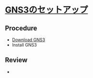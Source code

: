 # [GNS3のセットアップ](https://avinton.com/academy/setting-up-gns3/)
## Procedure
- [Download GNS3](https://www.gns3.com/software/download)
- Install GNS3


## Review
- 